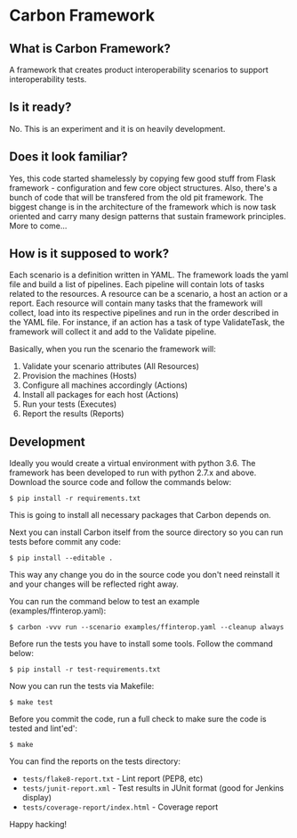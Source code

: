 # Carbon Framework

## What is Carbon Framework?

A framework that creates product interoperability scenarios to support
interoperability tests.

## Is it ready?

No. This is an experiment and it is on heavily development.

## Does it look familiar?

Yes, this code started shamelessly by copying few good stuff from Flask
framework - configuration and few core object structures. Also, there's
a bunch of code that will be transfered from the old pit framework. The
biggest change is in the architecture of the framework which is now task
oriented and carry many design patterns that sustain framework principles.
More to come...

## How is it supposed to work?

Each scenario is a definition written in YAML. The framework loads the
yaml file and build a list of pipelines. Each pipeline will contain lots
of tasks related to the resources. A resource can be a scenario, a host
an action or a report. Each resource will contain many tasks that the
framework will collect, load into its respective pipelines and run in
the order described in the YAML file. For instance, if an action has a
task of type ValidateTask, the framework will collect it and add to the
Validate pipeline.

Basically, when you run the scenario the framework will:

1. Validate your scenario attributes (All Resources)
2. Provision the machines (Hosts)
3. Configure all machines accordingly (Actions)
4. Install all packages for each host (Actions)
4. Run your tests (Executes)
5. Report the results (Reports)

## Development

Ideally you would create a virtual environment with python 3.6. The
framework has been developed to run with python 2.7.x and above.
Download the source code and follow the commands below:

```
$ pip install -r requirements.txt
```

This is going to install all necessary packages that Carbon depends on.

Next you can install Carbon itself from the source directory so you can
run tests before commit any code:

```
$ pip install --editable .
```

This way any change you do in the source code you don't need reinstall
it and your changes will be reflected right away.

You can run the command below to test an example (examples/ffinterop.yaml):

```
$ carbon -vvv run --scenario examples/ffinterop.yaml --cleanup always
```

Before run the tests you have to install some tools. Follow the
command below:

```
$ pip install -r test-requirements.txt
```

Now you can run the tests via Makefile:

```
$ make test
```

Before you commit the code, run a full check to make sure the code is
tested and lint'ed':

```
$ make
```

You can find the reports on the tests directory:

 * `tests/flake8-report.txt` - Lint report (PEP8, etc)
 * `tests/junit-report.xml` - Test results in JUnit format (good for Jenkins display)
 * `tests/coverage-report/index.html` - Coverage report

Happy hacking!
